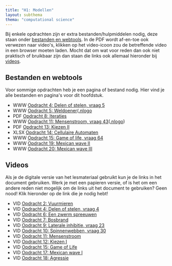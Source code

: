 ```yaml
---
title: "H1: Modellen"
layout: subthema
thema: "computational science"
---
```


Bij enkele opdrachten zijn er extra bestanden/hulpmiddelen nodig, deze staan onder [bestanden en webtools](#bestanden-en-webtools).
In de PDF wordt af-en-toe ook verwezen naar video's, klikken op het video-icoon zou de betreffende video in een browser moeten laden.
Mocht dat om wat voor reden dan ook niet praktisch of bruikbaar zijn dan staan die links ook allemaal hieronder bij [videos](#videos).

## Bestanden en webtools

Voor sommige opdrachten heb je een pagina of bestand nodig.
Hier vind je alle bestanden en pagina's voor dit hoofdstuk.

* WWW [Opdracht 4: Delen of stelen, vraag 5](leerlingen/h1/delen_of_stelen/)
* WWW [Opdracht 5: Weldoener](leerlingen/h1/weldoener/)([.nlogo](leerlingen/h1/weldoener/files/Weldoener.nlogo)
* PDF [Opdracht 8: Iteraties](leerlingen/h1/opdracht_8_iteraties.pdf)
* WWW [Opdracht 11: Mensenstroom, vraag 43](leerlingen/h1/mensenstroom/)([.nlogo](leerlingen/h1/mensenstroom/files/lokaal.nlogo))
* PDF [Opdracht 13: Kiezen II](leerlingen/h1/opdracht_13_kiezen_2.pdf)
* XLSX [Opdracht 14: Cellulaire Automaten](leerlingen/h1/opdracht_14_ellulaire_automaten.xlsx)
* WWW [Opdracht 15: Game of life, vraag 64](leerlingen/h1/game_of_life/)
* WWW [Opdracht 19: Mexican wave II](leerlingen/h1/mexican_wave_2/)
* WWW [Opdracht 20: Mexican wave III](leerlingen/h1/mexican_wave_3/)


## Videos

Als je de digitale versie van het lesmateriaal gebruikt kun je de links in het document gebruiken.
Werk je met een papieren versie, of is het om een andere reden niet mogelijk om de links uit het document te gebruiken?
Geen nood! 
Klik hieronder op de link die je nodig hebt!

* VID [Opdracht 2: Vuurmieren](https://www.scientificamerican.com/video/fire-ants-build-eiffel-tower-structures/)
* VID [Opdracht 4: Delen of stelen, vraag 4](https://www.youtube.com/watch?v=p3Uos2fzIJ0)
* VID [Opdracht 6: Een zwerm spreeuwen](https://www.youtube.com/watch?v=V4f_1_r80RY)
* VID [Opdracht 7: Bosbrand](https://news.nationalgeographic.com/2017/07/california-wildfire-space-weather-satellite-video-spd/)
* VID [Opdracht 9: Laterale inhibitie, vraag 23](https://www.youtube.com/watch?v=IsEph0B0Qxc)
* VID [Opdracht 10: Spinnenwebben, vraag 30](https://www.youtube.com/watch?v=QdtYRJqNe9I)
* VID [Opdracht 11: Mensenstroom](https://www.youtube.com/watch?v=KlMi_1InglA)
* VID [Opdracht 12: Kiezen I](https://eenvandaag.avrotros.nl/binnenland/item/de-voorspelbare-mens-5-gedrag-en-politiek/)
* VID [Opdracht 15: Game of Life](https://www.youtube.com/watch?v=xP5-iIeKXE8)
* VID [Opdracht 17: Mexican wave I](https://www.youtube.com/watch?v=9IfcFwseTdY)
* VID [Opdracht 18: Agressie](https://eenvandaag.avrotros.nl/item/de-voorspelbare-mens-2-big-brother-en-criminaliteit-1)

